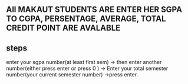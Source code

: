 All MAKAUT STUDENTS ARE ENTER HER SGPA TO CGPA, PERSENTAGE, AVERAGE, TOTAL CREDIT POINT ARE AVALABLE
-------------------
steps
--------------------
enter your sgpa number(at least first sem) -> then enter another number(either press enter or press 0 ) -> 
Enter your total semester number(your current semester number) ->press enter.



        
